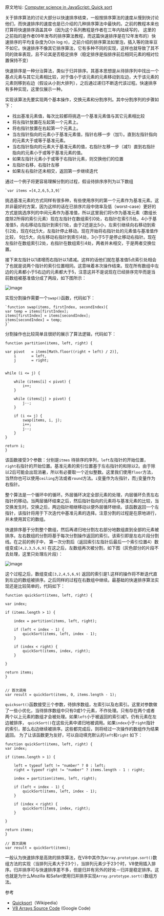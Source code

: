 原文地址: [Computer science in JavaScript: Quick sort](https://www.nczonline.net/blog/2012/11/27/computer-science-in-javascript-quicksort/)


关于排序算法的讨论大部分以快速排序结束，一般按排序算法的速度从慢到快讨论他们，而快速排序的速度也是已介绍的几种排序算法中最快的。之前的教程本来也打算将快速排序涵盖其中（因为这个系列教程是作者在三年内陆续写的， 这里的之前指的是作者09年发布的排序算法教程，而这篇快速排序是在12年发布的）快速排序的平均复杂度为O(n log n)，之前介绍的排序算法如冒泡，插入等的效率豆不如它。快速排序不像其它排序算法，它有多种不同的实现，这样也就导致了其不同的效率表现，且不论其是否稳定排序（稳定排序是指排序前后相同元素的相对位置保持不变）

快速排序是一种分治算法，类似于归并排序。其基本思想是从待排序列中找出一个基点元素与其它元素相比较，对于值小于该元素的元素移动到左边，大于该元素的元素则移到右边（假设从小到大排列），之后通过递归不断迭代该过程。快速排序有多种实现，这里仅展示一种。

实现该算法先要实现两个基本操作，交换元素和分割序列。其中分割序列的步骤如下：

- 找出基准元素值，每次比较都将挑选一个基准元素值与其它元素相比较
- 将左指针放置在左起第一个元素上。
- 将右指针放置在右起第一个元素上。
- 当左指针指向的元素小于基准元素值，指针右移一步（加1）。直到左指针指向的元素大于或等于基准元素。
- 当右指针指向的元素大于基准元素的值，右指针左移一步（减1）直到右指针指向的元素小于或等于基准元素的值。
- 如果左指针元素小于或等于右指针元素，则交换他们的位置
- 左指针右移，右指针左移
- 如果左右指针还未相交，返回第一步继续迭代

通过一个例子将更容易理解分割的过程，假设待排序序列为以下数组 

    `var items =[4,2,6,5,3,9]`
挑选基准元素的方式同样有很多种，有些使用序列的第一个元素作为基准元素。这并非最好的方案，因为这样的话在已排序片段中效率及低（worst-case）更好的方式是挑选序列的中间元素作为基准值，所以这里我们将`5`作为基准元素（数组长度除2所得的索引元素）现在左指针在数组索引0处，右指针在索引5处。4小于基准值5，向右移动左指针到索引1处，由于2还是比5小，左索引继续向右移动到索引2处，现在6比5大，左指针停止移动。现在开始将右指针处的元素值与基准值作比较， 9比5大，向左移动右指针到索引4处，3小于5于是停止移动右指针。现在左指针在数组索引2处，右指针在数组索引4处，两者并未相交，于是两者交换位置。


接下来左指针以1递增而右指针以1递减。这样的话他们就在基准值5点索引处相会了也就是说两个指针的索引位置相同。这意味着本次操作结束。现在所有数组中左边的元素都小于5右边的元素都大于5，注意这并不是说现在已经排序完毕而是当前数组被基准值分成了两段，如下图所示：

![image](https://www.nczonline.net/images/wp-content/uploads/2012/11/quicksort_partition1.png)


实现分割操作需要一个`swap()`函数，代码如下：

    `function swap(items, firstIndex, secondIndex){
    var temp = items[firstIndex];
    items[firstIndex] = items[secondIndex];
    items[secondIndex] = temp;
    }`

分割操作也比较简单且很好的展示了算法逻辑，代码如下：

    function partition(items, left, right) {

    var pivot   = items[Math.floor((right + left) / 2)],
        i       = left,
        j       = right;


    while (i <= j) {

        while (items[i] < pivot) {
            i++;
        }

        while (items[j] > pivot) {
            j--;
        }

        if (i <= j) {
            swap(items, i, j);
            i++;
            j--;
        }
    }

    return i;
    }

该函数接受3个参数：分别是`itmes` 待排序的序列，`left`左指针的开始位置，`right`右指针的开始位置。基准元素的索引位置基于左右指针的和除以2。由于除以2后可能会出现消暑，所以有必要取一个近似整数。这里我们使用`floor`方法，当然你也可以使用`ceiling`方法或者`round`方法。`i`变量作为左指针，而`j`变量作为右指针。

整个算法是一个循环中的循环。外层循环决定全部元素的处理，内层循环负责左右指针的移动。当两层循环结束之后，然后指针指向的元素将与基准元素的比较，当交换发生时。交换之后，两边指针相继移动以便外层循环继续。该函数返回一个左指针，该指针将用于下次迭代中基准元素的选择。注意分割的过程是在原地进行，并未使用其它的数组。

快速排序基于分割整个数组，然后再递归地分割左右部分地数组直到全部的元素被排序。左右数组的分割将基于每次分割操作返回的索引。该索引即是左右片段分割线。在之前的例子中， 第一次分割后（返回索引左指针后最后一个索引位置4）数组变成`[4,2,3,5,6,9]` 在这之后，左数组再次被分割，如下图（灰色部分的片段不去处理，这里只处理左片段）：

![image](https://www.nczonline.net/images/wp-content/uploads/2012/11/quicksort_21.png)

这个过程之后，数组变成`[3,2,4,5,6,9]` 返回的索引是1.这样的操作将不断迭代直到左边的数组被排序。之后同样的过程在右数组中继续。最基础的快速排序算法实现还是比较简单的，代码如下：

    function quickSort(items, left, right) {

    var index;

    if (items.length > 1) {

        index = partition(items, left, right);

        if (left < index - 1) {
            quickSort(items, left, index - 1);
        }

        if (index < right) {
            quickSort(items, index, right);
        }

    }

    return items;
    }


    // 首次调用
    var result = quickSort(items, 0, items.length - 1);
    
`quicksort()`函数接受三个参数，待排序数组，左索引以及右索引。这里对参数做了一些小优化，当待排序数组中只有0或1个元素，不作处理。只有存在两个或者两个以上元素的数组才会被处理。如果`left`小于被返回的索引减1，仍有元素在左边被排序， `quickSort()`在这些元素中递归地被调用。如果`index`小于`right`指针的索引，那么右边继续被排序。这些都完成后，则将经过一次操作的数组作为结果返回。
为了让该函数更为友好，可以自动填充默认的`left`和`right` 如下：
    
    function quickSort(items, left, right) {
    var index;

    if (items.length > 1) {

        left = typeof left != "number" ? 0 : left;
        right = typeof right != "number" ? items.length - 1 : right;

        index = partition(items, left, right);

        if (left < index - 1) {
            quickSort(items, left, index - 1);
        }

        if (index < right) {
            quickSort(items, index, right);
        }

    }

    return items;
    }

    // 首次调用
    var result = quickSort(items);
    
 一般认为快速排序是高效的排序算法，在V8中其作为`Array.prototype.sort()`数组方法的实现（当排列元素大于23个），当排列元素少于23个时，V8使用插入排序。归并排序可与快速排序差不多，但是归并有另外的好处－归并是稳定排序。这也就是为什么Mozilla 和Safari使用归并排序实现`Array.prototype.sort()`数组方法。
 
 参考
 - [Quicksort](https://en.wikipedia.org/wiki/Quicksort)（Wikipedia）
 - [V8 Arrays Source Code](https://bugs.chromium.org/p/v8/source/browse/trunk/src/array.js#751) (Google Code)
 	